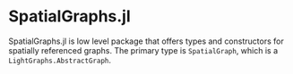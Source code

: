 # SpatialGraphs.jl

SpatialGraphs.jl is  low level package that offers types and constructors for
spatially referenced graphs. The primary type is `SpatialGraph`, which is a 
`LightGraphs.AbstractGraph`.